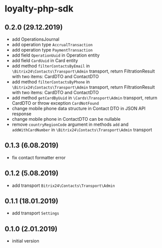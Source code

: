 # loyalty-php-sdk
## 0.2.0 (29.12.2019)
* add OperationsJournal
* add operation type `AccrualTransaction`
* add operation type `PaymentTransaction`
* add field `OperationUuid` in Operation entity
* add field `CardUuid` in Card entity
* add method `filterContactsByEmail` in `\Bitrix24\Contacts\Transport\Admin` transport, return FiltrationResult with two items: CardDTO and ContactDTO  
* add method `filterContactsByPhone` in `\Bitrix24\Contacts\Transport\Admin` transport, return FiltrationResult with two items: CardDTO and ContactDTO  
* add method `getCardByUuid` in `\Cards\Transport\Admin` transport, return CardDTO or throw exception `CardNotFound` 
* change mobile phone data structure in Contact DTO in JSON API response
* change mobile phone in ContactDTO can be nullable 
* remove `countryRegionCode` argument in methods `add` and `addWithCardNumber` in `\Bitrix24\Contacts\Transport\Admin` transport
 
## 0.1.3 (6.08.2019)
* fix contact formatter error

## 0.1.2 (5.08.2019)
* add transport `Bitrix24\Contacts\Transport\Admin`

## 0.1.1 (18.01.2019)
* add transport `Settings`

## 0.1.0 (2.01.2019)
* initial version